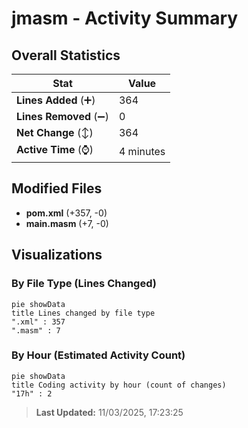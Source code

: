 # jmasm - Activity Summary 

## Overall Statistics

| Stat                   | Value                                                             |
| ---------------------- | ----------------------------------------------------------------- |
| **Lines Added** (➕)   | 364                                          |
| **Lines Removed** (➖) | 0                                        |
| **Net Change** (↕)    | 364                |
| **Active Time** (⌚)   | 4 minutes |


## Modified Files
- **pom.xml** (+357, -0)
- **main.masm** (+7, -0)

## Visualizations

### By File Type (Lines Changed)

```mermaid
pie showData
title Lines changed by file type
".xml" : 357
".masm" : 7
```

### By Hour (Estimated Activity Count)

```mermaid
pie showData
title Coding activity by hour (count of changes)
"17h" : 2
```


> **Last Updated:** 11/03/2025, 17:23:25